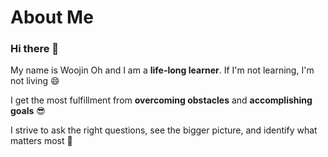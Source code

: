 

<!--
**woojinv/woojinv** is a ✨ _special_ ✨ repository because its `README.md` (this file) appears on your GitHub profile.

Here are some ideas to get you started:

- 🔭 I’m currently working on ...
- 🌱 I’m currently learning ...
- 👯 I’m looking to collaborate on ...
- 🤔 I’m looking for help with ...
- 💬 Ask me about ...
- 📫 How to reach me: ...
- 😄 Pronouns: ...
- ⚡ Fun fact: ...
-->

# About Me

### Hi there 👋

My name is Woojin Oh and I am a **life-long learner**. If I'm not learning, I'm not living 😄

I get the most fulfillment from **overcoming obstacles** and **accomplishing goals** 😎

I strive to ask the right questions, see the bigger picture, and identify what matters most 🤩
